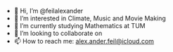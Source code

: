 - 👋 Hi, I’m @feilalexander
- 👀 I’m interested in Climate, Music and Movie Making
- 🌱 I’m currently studying Mathematics at TUM
- 💞️ I’m looking to collaborate on 
- 📫 How to reach me: alex.ander.feil@icloud.com

<!---
feilalexander/feilalexander is a ✨ special ✨ repository because its `README.md` (this file) appears on your GitHub profile.
You can click the Preview link to take a look at your changes.
--->
